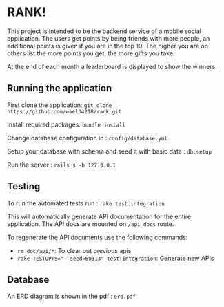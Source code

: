 # RANK!

This project is intended to be the backend service of a mobile social application. The users get points by being friends with more people, an additional points is given if you are in the top 10. The higher you are on others list the more points you get, the more gifts you take.

At the end of each month a leaderboard is displayed to show the winners.


## Running the application

First clone the application: `git clone https://github.com/wael34218/rank.git`

Install required packages: `bundle install`

Change database configuration in : `config/database.yml`

Setup your database with schema and seed it with basic data : `db:setup`

Run the server : `rails s -b 127.0.0.1`

## Testing

To run the automated tests run : `rake test:integration`

This will automatically generate API documentation for the entire application. The API docs are mounted on `/api_docs` route.

To regenerate the API documents use the following commands:
* `rm doc/api/*`: To clear out previous apis
* `rake TESTOPTS="--seed=60313" test:integration`: Generate new APIs

## Database

An ERD diagram is shown in the pdf : `erd.pdf`

